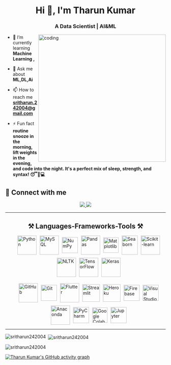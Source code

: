 <h1 align="center">Hi 👋, I'm  Tharun Kumar</h1>
<h3 align="center">A Data Scientist | AI&ML </h3>

<image align="right" alt="coding" width="400" src="https://user-images.githubusercontent.com/55389276/140866485-8fb1c876-9a8f-4d6a-98dc-08c4981eaf70.gif">

- 🌱 I’m currently learning **Machine Learning ,**

- 💬 Ask me about **ML,DL,Ai**

- 📫 How to reach me **sritharun.242004@gmail.com**

- ⚡ Fun fact **routine snooze in the morning, lift weights in the evening, and code into the night. It's a perfect mix of sleep, strength, and syntax! 😴💪💻**

## 🤝 Connect with me
</div>
 
<div align="center"> 
  <a href="mailto:sritharun.242004@gmail.com">
    <img src="https://img.shields.io/badge/Gmail-333333?style=for-the-badge&logo=gmail&logoColor=red" />
  </a>
  <a href="https://www.linkedin.com/in/tharunkumarl" target="_blank">
    <img src="https://img.shields.io/badge/LinkedIn-0077B5?style=for-the-badge&logo=linkedin&logoColor=white" target="_blank" />
  </a>
</div>
<hr/>
 
<h2 align="center">⚒️ Languages-Frameworks-Tools ⚒️</h2>
<div style="display: flex; flex-wrap: wrap; gap: 10px; justify-content: center; padding-left: 20px;">
  <!-- First Row -->
  <a href="https://www.python.org/" target="_blank" rel="noreferrer" style="display: flex; align-items: center; justify-content: center;">
    <img src="https://img.icons8.com/color/48/python--v1.png" alt="Python" width="60" height="60"/>
  </a>
  <a href="https://www.mysql.com/" target="_blank" rel="noreferrer" style="display: flex; align-items: center; justify-content: center;">
    <img src="https://img.icons8.com/?size=100&id=UFXRpPFebwa2&format=png&color=000000" alt="MySQL" width="60" height="60"/>
  </a>
  <a href="https://numpy.org/" target="_blank" rel="noreferrer" style="display: flex; align-items: center; justify-content: center;">
    <img src="https://img.icons8.com/color/48/numpy.png" alt="NumPy" width="50" height="50"/>
  </a>
  <a href="https://pandas.pydata.org/" target="_blank" rel="noreferrer" style="display: flex; align-items: center; justify-content: center;">
    <img src="https://img.icons8.com/color/48/pandas.png" alt="Pandas" width="60" height="60"/>
  </a>
  <a href="https://matplotlib.org/" target="_blank" rel="noreferrer" style="display: flex; align-items: center; justify-content: center;">
    <img src="https://upload.wikimedia.org/wikipedia/commons/8/84/Matplotlib_icon.svg" alt="Matplotlib" width="48" height="48"/>
  </a>
  <a href="https://seaborn.pydata.org/" target="_blank" rel="noreferrer" style="display: flex; align-items: center; justify-content: center;">
    <img src="https://seaborn.pydata.org/_images/logo-tall-lightbg.svg" alt="Seaborn" width="50" height="60"/>
  </a>
  <a href="https://scikit-learn.org/" target="_blank" rel="noreferrer" style="display: flex; align-items: center; justify-content: center;">
    <img src="https://upload.wikimedia.org/wikipedia/commons/0/05/Scikit_learn_logo_small.svg" alt="Scikit-learn" width="60" height="60"/>
  </a>
  <a href="https://www.nltk.org/" target="_blank" rel="noreferrer" style="display: flex; align-items: center; justify-content: center;">
    <img src="https://miro.medium.com/v2/resize:fit:592/1*YM2HXc7f4v02pZBEO8h-qw.png" alt="NLTK" width="60" height="60"/>
  </a>
  <a href="https://www.tensorflow.org/" target="_blank" rel="noreferrer" style="display: flex; align-items: center; justify-content: center;">
    <img src="https://img.icons8.com/color/48/tensorflow.png" alt="TensorFlow" width="60" height="60"/>
  </a>
  <a href="https://keras.io/" target="_blank" rel="noreferrer" style="display: flex; align-items: center; justify-content: center;">
    <img src="https://img.icons8.com/material-rounded/24/keras.png" alt="Keras" width="60" height="60"/>
  </a>
</div>

<!-- Transparent Line -->
<div style="height: 20px;"></div>

<div style="display: flex; flex-wrap: wrap; gap: 10px; justify-content: center; padding-left: 20px;">
  <!-- Second Row -->
  <a href="https://github.com/" target="_blank" rel="noreferrer" style="display: flex; align-items: center; justify-content: center;">
    <img src="https://img.icons8.com/ios-glyphs/30/github.png" alt="GitHub" width="60" height="60"/>
  </a>
  <a href="https://git-scm.com/" target="_blank" rel="noreferrer" style="display: flex; align-items: center; justify-content: center;">
    <img src="https://img.icons8.com/color/48/git.png" alt="Git" width="50" height="50"/>
  </a>
  <a href="https://flutter.dev/" target="_blank" rel="noreferrer" style="display: flex; align-items: center; justify-content: center;">
    <img src="https://img.icons8.com/fluency/50/flutter.png" alt="Flutter" width="60" height="60"/>
  </a>
  <a href="https://streamlit.io/" target="_blank" rel="noreferrer" style="display: flex; align-items: center; justify-content: center;">
    <img src="https://seeklogo.com/images/S/streamlit-logo-1A3B208AE4-seeklogo.com.png" alt="Streamlit" width="55" height="55"/>
  </a>
  <a href="https://www.heroku.com/" target="_blank" rel="noreferrer" style="display: flex; align-items: center; justify-content: center;">
    <img src="https://static-00.iconduck.com/assets.00/heroku-icon-2048x2048-4rs1dp6p.png" alt="Heroku" width="55" height="55"/>
  </a>
  <a href="https://firebase.google.com/" target="_blank" rel="noreferrer" style="display: flex; align-items: center; justify-content: center;">
    <img src="https://img.icons8.com/color/48/firebase.png" alt="Firebase" width="50" height="50"/>
  </a>
  <a href="https://visualstudio.microsoft.com/" target="_blank" rel="noreferrer" style="display: flex; align-items: center; justify-content: center;">
    <img src="https://img.icons8.com/color/48/visual-studio--v1.png" alt="Visual Studio" width="50" height="50"/>
  </a>
  <a href="https://www.anaconda.com/" target="_blank" rel="noreferrer" style="display: flex; align-items: center; justify-content: center;">
    <img src="https://img.icons8.com/fluency/50/anaconda--v2.png" alt="Anaconda" width="60" height="60"/>
  </a>
  <a href="https://www.jetbrains.com/pycharm/" target="_blank" rel="noreferrer" style="display: flex; align-items: center; justify-content: center;">
    <img src="https://img.icons8.com/color/48/pycharm--v2.png" alt="PyCharm" width="50" height="50"/>
  </a>
  <a href="https://colab.research.google.com/" target="_blank" rel="noreferrer" style="display: flex; align-items: center; justify-content: center;">
    <img src="https://img.icons8.com/color/48/google-colab.png" alt="Google Colab" width="48" height="48"/>
  </a>
  <a href="https://jupyter.org/" target="_blank" rel="noreferrer" style="display: flex; align-items: center; justify-content: center;">
    <img src="https://img.icons8.com/fluency/50/jupyter.png" alt="Jupyter" width="50" height="50"/>
  </a>
</div>
</div>
<hr/>
<p><img align="left" src="https://github-readme-stats.vercel.app/api/top-langs?username=sritharun242004&show_icons=true&locale=en&layout=compact" alt="sritharun242004" /></p>

<p>&nbsp;<img align="center" src="https://github-readme-stats.vercel.app/api?username=sritharun242004&show_icons=true&locale=en" alt="sritharun242004" /></p>

<p><img align="center" src="https://github-readme-streak-stats.herokuapp.com/?user=sritharun242004&" alt="sritharun242004" /></p>

[![Tharun Kumar's GitHub activity graph](https://github-readme-activity-graph.vercel.app/graph?username=sritharun242004&theme=github-compact)](https://github.com/ashutosh00710/github-readme-activity-graph)
